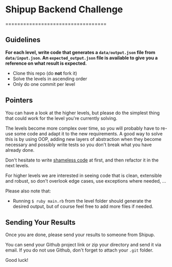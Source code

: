 # Shipup Backend Challenge
==================================

## Guidelines

**For each level, write code that generates a `data/output.json` file from `data/input.json`.
An `expected_output.json` file is available to give you a reference on what result is expected.**

- Clone this repo (do **not** fork it)
- Solve the levels in ascending order
- Only do one commit per level

## Pointers

You can have a look at the higher levels, but please do the simplest thing that could work for the level you're currently solving.

The levels become more complex over time, so you will probably have to re-use some code and adapt it to the new requirements.
A good way to solve this is by using OOP, adding new layers of abstraction when they become necessary and possibly write tests so you don't break what you have already done.

Don't hesitate to write [shameless code](http://red-badger.com/blog/2014/08/20/i-spent-3-days-with-sandi-metz-heres-what-i-learned/) at first, and then refactor it in the next levels.

For higher levels we are interested in seeing code that is clean, extensible and robust, so don't overlook edge cases, use exceptions where needed, ...

Please also note that:

- Running `$ ruby main.rb` from the level folder should generate the desired output, but of course feel free to add more files if needed.

## Sending Your Results

Once you are done, please send your results to someone from Shipup.

You can send your Github project link or zip your directory and send it via email.
If you do not use Github, don't forget to attach your `.git` folder.

Good luck!
